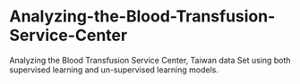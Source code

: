 # Analyzing-the-Blood-Transfusion-Service-Center
Analyzing the Blood Transfusion Service Center, Taiwan data Set using both supervised learning and un-supervised learning models.
